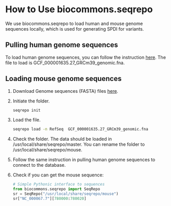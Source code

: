 # How to Use biocommons.seqrepo

We use biocommons.seqrepo to load human and mouse genome sequences locally, which is used for generating SPDI for variants.

## Pulling human genome sequences

To load human genome sequences, you can follow the instruction [here](https://github.com/biocommons/biocommons.seqrepo). The file to load is GCF_000001635.27_GRCm39_genomic.fna.

## Loading mouse genome sequences

1. Download Genome sequences (FASTA) files [here](https://www.ncbi.nlm.nih.gov/datasets/genome/GCF_000001635.27/).

2. Initiate the folder.

    ```bash
    seqrepo init
    ```

3. Load the file.

    ```bash
    seqrepo load -n RefSeq  GCF_000001635.27_GRCm39_genomic.fna
    ```

4. Check the folder. The data should be loaded in /usr/local/share/seqrepo/master. You can rename the folder to /usr/local/share/seqrepo/mouse.

5. Follow the same instruction in pulling human genome sequences to connect to the database.

6. Check if you can get the mouse sequence:

    ```python
    # Simple Pythonic interface to sequences
    from biocommons.seqrepo import SeqRepo
    sr = SeqRepo("/usr/local/share/seqrepo/mouse")
    sr["NC_000067.7"][780000:780020]
    ```
